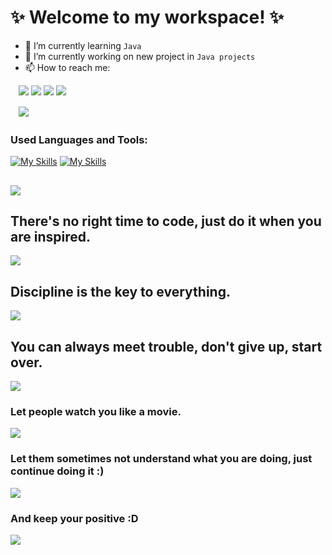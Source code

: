 # **✨ Welcome to my workspace! ✨**


- 🌱 I’m currently learning `Java`
- 🔭 I’m currently working on new project in `Java projects`
- 📫 How to reach me:

ㅤ[![](https://github.com/dmhendricks/signature-social-icons/blob/master/icons/round-flat-filled/45px/instagram.png?raw=true)](https://www.instagram.com/farida.fatali) [![](https://raw.githubusercontent.com/dmhendricks/signature-social-icons/master/icons/round-flat-filled/45px/linkedin.png)](https://www.linkedin.com/in/farida-fatali-7790a723b) [![](https://github.com/dmhendricks/signature-social-icons/blob/master/icons/round-flat-filled/45px/twitter.png?raw=true)](https://twitter.com/Farida_Fatali) [![](https://github.com/dmhendricks/signature-social-icons/blob/master/icons/round-flat-filled/45px/medium.png?raw=true)](https://faridafatali.medium.com)
  

ㅤ[![](https://camo.githubusercontent.com/1f9bdf8a7c1232ca3fa4cd3548607a52080d5c90fd4ced7b0ebea1b981dedc4b/68747470733a2f2f637573746f6d2d69636f6e2d6261646765732e64656d6f6c61622e636f6d2f62616467652f2d4275795f6d655f615f636f666665652d4646354535423f7374796c653d666f722d7468652d6261646765266c6f676f3d6b6f6669266c6f676f436f6c6f723d7768697465)](https://kofe.al/en/@faridafatali)

  
### **Used Languages and Tools:**
[![My Skills](https://skillicons.dev/icons?i=java,py)](https://skillicons.dev)
[![My Skills](https://skillicons.dev/icons?i=discord,eclipse,github,idea,visualstudio)](https://skillicons.dev)

##



![](https://raw.githubusercontent.com/mayankchaudhary26/Cool-Readme-ideas/master/data/octocat/spidertocat.png)

##
## **There's no right time to code, just do it when you are inspired.**

![](https://raw.githubusercontent.com/mayankchaudhary26/Cool-Readme-ideas/master/data/lofi.gif)

##
## **Discipline is the key to everything.**

![](https://raw.githubusercontent.com/mayankchaudhary26/Cool-Readme-ideas/master/data/phone-on.gif)

##
## **You can always meet trouble, don't give up, start over.**

![](https://raw.githubusercontent.com/saadeghi/saadeghi/master/dino.gif)

###
### **Let people watch you like a movie.**

![](https://raw.githubusercontent.com/TotallyNotChase/glitch-this/master/example/glitched2.gif)

###
### **Let them sometimes not understand what you are doing, just continue doing it :)**

![](https://raw.githubusercontent.com/jglovier/gifs/gh-pages/amazed/hepburn-sunglasses-off.gif)

###
### **And keep your positive :D**

![](https://raw.githubusercontent.com/jglovier/gifs/gh-pages/fail/cat-fail.gif)





<!--
**FaridaFatali/FaridaFatali** is a ✨ _special_ ✨ repository because its `README.md` (this file) appears on your GitHub profile.

Here are some ideas to get you started:

- 🔭 I’m currently working on ...
- 🌱 I’m currently learning ...
- 👯 I’m looking to collaborate on ...
- 🤔 I’m looking for help with ...
- 💬 Ask me about ...
- 📫 How to reach me: ...
- 😄 Pronouns: ...
- ⚡ Fun fact: ...
-->
